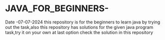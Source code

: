 # JAVA_FOR_BEGINNERS-
Date -07-07-2024
this repository is for the beginners to learn java by trying out the task,also this repository has solutions for the given java program task,try it on your own at last option check the solution in this repository
